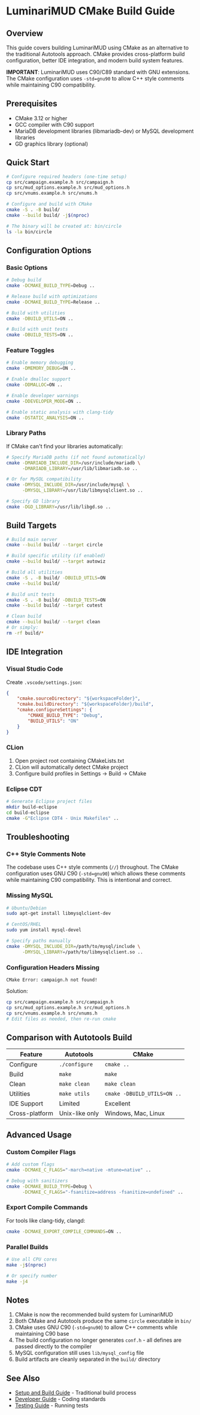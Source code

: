 # LuminariMUD CMake Build Guide

## Overview

This guide covers building LuminariMUD using CMake as an alternative to the traditional Autotools approach. CMake provides cross-platform build configuration, better IDE integration, and modern build system features.

**IMPORTANT**: LuminariMUD uses C90/C89 standard with GNU extensions. The CMake configuration uses `-std=gnu90` to allow C++ style comments while maintaining C90 compatibility.

## Prerequisites

- CMake 3.12 or higher
- GCC compiler with C90 support
- MariaDB development libraries (libmariadb-dev) or MySQL development libraries
- GD graphics library (optional)

## Quick Start

```bash
# Configure required headers (one-time setup)
cp src/campaign.example.h src/campaign.h
cp src/mud_options.example.h src/mud_options.h
cp src/vnums.example.h src/vnums.h

# Configure and build with CMake
cmake -S . -B build/
cmake --build build/ -j$(nproc)

# The binary will be created at: bin/circle
ls -la bin/circle
```

## Configuration Options

### Basic Options

```bash
# Debug build
cmake -DCMAKE_BUILD_TYPE=Debug ..

# Release build with optimizations
cmake -DCMAKE_BUILD_TYPE=Release ..

# Build with utilities
cmake -DBUILD_UTILS=ON ..

# Build with unit tests
cmake -DBUILD_TESTS=ON ..
```

### Feature Toggles

```bash
# Enable memory debugging
cmake -DMEMORY_DEBUG=ON ..

# Enable dmalloc support
cmake -DDMALLOC=ON ..

# Enable developer warnings
cmake -DDEVELOPER_MODE=ON ..

# Enable static analysis with clang-tidy
cmake -DSTATIC_ANALYSIS=ON ..
```

### Library Paths

If CMake can't find your libraries automatically:

```bash
# Specify MariaDB paths (if not found automatically)
cmake -DMARIADB_INCLUDE_DIR=/usr/include/mariadb \
      -DMARIADB_LIBRARY=/usr/lib/libmariadb.so ..

# Or for MySQL compatibility
cmake -DMYSQL_INCLUDE_DIR=/usr/include/mysql \
      -DMYSQL_LIBRARY=/usr/lib/libmysqlclient.so ..

# Specify GD library
cmake -DGD_LIBRARY=/usr/lib/libgd.so ..
```

## Build Targets

```bash
# Build main server
cmake --build build/ --target circle

# Build specific utility (if enabled)
cmake --build build/ --target autowiz

# Build all utilities
cmake -S . -B build/ -DBUILD_UTILS=ON
cmake --build build/

# Build unit tests
cmake -S . -B build/ -DBUILD_TESTS=ON
cmake --build build/ --target cutest

# Clean build
cmake --build build/ --target clean
# Or simply:
rm -rf build/*
```

## IDE Integration

### Visual Studio Code

Create `.vscode/settings.json`:
```json
{
    "cmake.sourceDirectory": "${workspaceFolder}",
    "cmake.buildDirectory": "${workspaceFolder}/build",
    "cmake.configureSettings": {
        "CMAKE_BUILD_TYPE": "Debug",
        "BUILD_UTILS": "ON"
    }
}
```

### CLion

1. Open project root containing CMakeLists.txt
2. CLion will automatically detect CMake project
3. Configure build profiles in Settings → Build → CMake

### Eclipse CDT

```bash
# Generate Eclipse project files
mkdir build-eclipse
cd build-eclipse
cmake -G"Eclipse CDT4 - Unix Makefiles" ..
```

## Troubleshooting

### C++ Style Comments Note

The codebase uses C++ style comments (`//`) throughout. The CMake configuration uses GNU C90 (`-std=gnu90`) which allows these comments while maintaining C90 compatibility. This is intentional and correct.

### Missing MySQL

```bash
# Ubuntu/Debian
sudo apt-get install libmysqlclient-dev

# CentOS/RHEL
sudo yum install mysql-devel

# Specify paths manually
cmake -DMYSQL_INCLUDE_DIR=/path/to/mysql/include \
      -DMYSQL_LIBRARY=/path/to/libmysqlclient.so ..
```

### Configuration Headers Missing

```
CMake Error: campaign.h not found!
```

Solution:
```bash
cp src/campaign.example.h src/campaign.h
cp src/mud_options.example.h src/mud_options.h
cp src/vnums.example.h src/vnums.h
# Edit files as needed, then re-run cmake
```

## Comparison with Autotools Build

| Feature | Autotools | CMake |
|---------|-----------|--------|
| Configure | `./configure` | `cmake ..` |
| Build | `make` | `make` |
| Clean | `make clean` | `make clean` |
| Utilities | `make utils` | `cmake -DBUILD_UTILS=ON ..` |
| IDE Support | Limited | Excellent |
| Cross-platform | Unix-like only | Windows, Mac, Linux |

## Advanced Usage

### Custom Compiler Flags

```bash
# Add custom flags
cmake -DCMAKE_C_FLAGS="-march=native -mtune=native" ..

# Debug with sanitizers
cmake -DCMAKE_BUILD_TYPE=Debug \
      -DCMAKE_C_FLAGS="-fsanitize=address -fsanitize=undefined" ..
```

### Export Compile Commands

For tools like clang-tidy, clangd:
```bash
cmake -DCMAKE_EXPORT_COMPILE_COMMANDS=ON ..
```

### Parallel Builds

```bash
# Use all CPU cores
make -j$(nproc)

# Or specify number
make -j4
```

## Notes

1. CMake is now the recommended build system for LuminariMUD
2. Both CMake and Autotools produce the same `circle` executable in `bin/`
3. CMake uses GNU C90 (`-std=gnu90`) to allow C++ comments while maintaining C90 base
4. The build configuration no longer generates `conf.h` - all defines are passed directly to the compiler
5. MySQL configuration still uses `lib/mysql_config` file
6. Build artifacts are cleanly separated in the `build/` directory

## See Also

- [Setup and Build Guide](guides/SETUP_AND_BUILD_GUIDE.md) - Traditional build process
- [Developer Guide](DEVELOPER_GUIDE_AND_API.md) - Coding standards
- [Testing Guide](TESTING_GUIDE.md) - Running tests